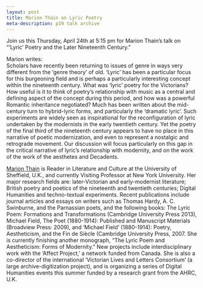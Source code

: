 ```yaml
---
layout: post
title: Marion Thain on Lyric Poetry 
meta-description: p19 talk archive
---
```


<span class="sc">Join us</span> this Thursday, April 24th at 5:15 pm for Marion Thain’s talk on  “‘Lyric’ Poetry and the Later Nineteenth Century.”

Marion writes:
<br>
Scholars have recently been returning to issues of genre in ways very different from the ‘genre theory’ of old. ‘Lyric’ has been a particular focus for this burgeoning field and is perhaps a particularly interesting concept within the nineteenth century. What was ‘lyric’ poetry for the Victorians? How useful is it to think of poetry’s relationship with music as a central and defining aspect of the concept during this period, and how was a powerful Romantic inheritance negotiated? Much has been written about the mid-century turn to hybrid-lyric forms, and particularly the ‘dramatic lyric’. Such experiments are widely seen as inspirational for the reconfiguration of lyric undertaken by the modernists in the early twentieth century. Yet the poetry of the final third of the nineteenth century appears to have no place in this narrative of poetic modernization, and even to represent a nostalgic and retrograde movement. Our discussion will focus particularly on this gap in the critical narrative of lyric’s relationship with modernity, and on the work of the work of the aesthetes and Decadents.
 
<a href= "https://www.shef.ac.uk/english/people/thain">Marion Thain</a> is Reader in Literature and Culture at the University of Sheffield, U.K., and currently Visiting Professor at New York University.  Her major research fields are: later-Victorian and early-modernist literature; British poetry and poetics of the nineteenth and twentieth centuries; Digital Humanities and techno-textual experiments. Recent publications include journal articles and essays on writers such as Thomas Hardy, A. C. Swinburne, and the Parnassian poets, and the following books: The Lyric Poem: Formations and Transformations (Cambridge University Press 2013), Michael Field, The Poet (1880-1914): Published and Manuscript Materials (Broadview Press: 2009), and ‘Michael Field’ (1880-1914): Poetry, Aestheticism, and the Fin de Siècle (Cambridge University Press, 2007. She is currently finishing another monograph, “The Lyric Poem and Aestheticism: Forms of Modernity.” New projects include interdisciplinary work with the ‘Affect Project,’ a network funded from Canada. She is also a co-director of the international ‘Victorian Lives and Letters Consortium’ (a large archive-digitization project), and is organizing a series of Digital Humanities events this summer funded by a research grant from the AHRC, U.K.

